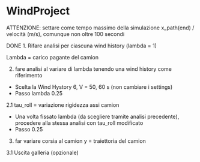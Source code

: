 # WindProject

ATTENZIONE: settare come tempo massimo della simulazione x_path(end) / velocità (m/s), comunque non oltre 100 secondi

DONE 1. Rifare analisi per ciascuna wind history (lambda = 1) 

Lambda = carico pagante del camion

2. fare analisi al variare di lambda tenendo una wind history come riferimento
 - Scelta la Wind Hystory 6, V = 50, 60 s (non cambiare i settings)
 - Passo lambda 0.25

2.1 tau_roll = variazione rigidezza assi camion
- Una volta fissato lambda (da scegliere tramite analisi precedente), procedere alla stessa analisi con tau_roll modificato 
- Passo 0.25



3. far variare corsia al camion
y = traiettoria del camion

3.1 Uscita galleria (opzionale)

